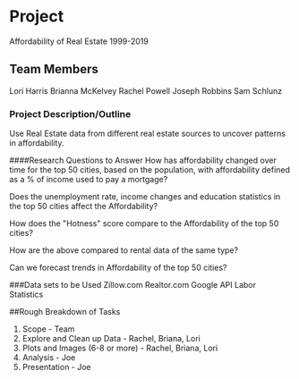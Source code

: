 # Project
Affordability of Real Estate 1999-2019

## Team Members
Lori Harris
Brianna McKelvey
Rachel Powell
Joseph Robbins
Sam Schlunz

### Project Description/Outline
Use Real Estate data from different real estate sources to uncover patterns in affordability.

####Research Questions to Answer
How has affordability changed over time for the top 50 cities, based on the population, with affordability defined as a % of income used to pay a mortgage?

Does the unemployment rate, income changes and education statistics in the top 50 cities affect the Affordability?

How does the "Hotness" score compare to the Affordability of the top 50 cities?

How are the above compared to rental data of the same type?

Can we forecast trends in Affordability of the top 50 cities?

###Data sets to be Used
Zillow.com
Realtor.com
Google API
Labor Statistics

##Rough Breakdown of Tasks
1. Scope - Team
2. Explore and Clean up Data - Rachel, Briana, Lori
3. Plots and Images (6-8 or more) - Rachel, Briana, Lori
4. Analysis - Joe
5. Presentation - Joe 
